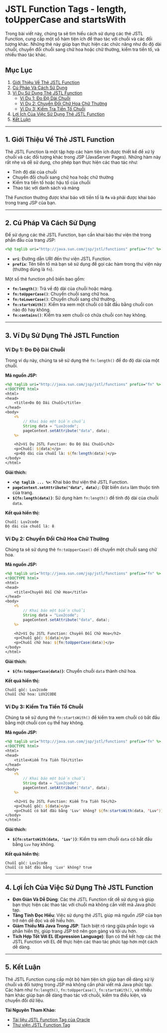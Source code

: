 # JSTL Function Tags - length, toUpperCase and startsWith

Trong bài viết này, chúng ta sẽ tìm hiểu cách sử dụng các thẻ JSTL Function, cung cấp một số hàm tiện ích để thao tác với chuỗi và các đối tượng khác. Những thẻ này giúp bạn thực hiện các chức năng như đo độ dài chuỗi, chuyển đổi chuỗi sang chữ hoa hoặc chữ thường, kiểm tra tiền tố, và nhiều thao tác khác.

## Mục Lục

1. [Giới Thiệu Về Thẻ JSTL Function](#gioi-thieu)
2. [Cú Pháp Và Cách Sử Dụng](#cu-phap)
3. [Ví Dụ Sử Dụng Thẻ JSTL Function](#vi-du)
   - [Ví Dụ 1: Đo Độ Dài Chuỗi](#vi-du-1)
   - [Ví Dụ 2: Chuyển Đổi Chữ Hoa Chữ Thường](#vi-du-2)
   - [Ví Dụ 3: Kiểm Tra Tiền Tố Chuỗi](#vi-du-3)
4. [Lợi Ích Của Việc Sử Dụng Thẻ JSTL Function](#loi-ich)
5. [Kết Luận](#ket-luan)

---

## 1. Giới Thiệu Về Thẻ JSTL Function

Thẻ JSTL Function là một tập hợp các hàm tiện ích được thiết kế để xử lý chuỗi và các đối tượng khác trong JSP (JavaServer Pages). Những hàm này rất nhẹ và dễ sử dụng, cho phép bạn thực hiện các thao tác như:

- Tính độ dài của chuỗi
- Chuyển đổi chuỗi sang chữ hoa hoặc chữ thường
- Kiểm tra tiền tố hoặc hậu tố của chuỗi
- Thao tác với danh sách và mảng

Thẻ Function thường được khai báo với tiền tố là **`fn`** và phải được khai báo trong trang JSP của bạn.

---

## 2. Cú Pháp Và Cách Sử Dụng

Để sử dụng các thẻ JSTL Function, bạn cần khai báo thư viện thẻ trong phần đầu của trang JSP:

```jsp
<%@ taglib uri="http://java.sun.com/jsp/jstl/functions" prefix="fn" %>
```

- **`uri`**: Đường dẫn URI đến thư viện JSTL Function.
- **`prefix`**: Tên tiền tố mà bạn sẽ sử dụng để gọi các hàm trong thư viện này (thường dùng là `fn`).

Một số thẻ function phổ biến bao gồm:

- **`fn:length()`**: Trả về độ dài của chuỗi hoặc mảng.
- **`fn:toUpperCase()`**: Chuyển chuỗi sang chữ hoa.
- **`fn:toLowerCase()`**: Chuyển chuỗi sang chữ thường.
- **`fn:startsWith()`**: Kiểm tra xem một chuỗi có bắt đầu bằng chuỗi con nào đó hay không.
- **`fn:contains()`**: Kiểm tra xem chuỗi có chứa chuỗi con hay không.

---

## 3. Ví Dụ Sử Dụng Thẻ JSTL Function

### Ví Dụ 1: Đo Độ Dài Chuỗi

Trong ví dụ này, chúng ta sẽ sử dụng thẻ `fn:length()` để đo độ dài của một chuỗi.

**Mã nguồn JSP:**

```jsp
<%@ taglib uri="http://java.sun.com/jsp/jstl/functions" prefix="fn" %>
<!DOCTYPE html>
<html>
<head>
    <title>Đo Độ Dài Chuỗi</title>
</head>
<body>
    <%
        // Khai báo một biến chuỗi
        String data = "Luv2code";
        pageContext.setAttribute("data", data);
    %>

    <h2>Ví Dụ JSTL Function: Đo Độ Dài Chuỗi</h2>
    <p>Chuỗi: ${data}</p>
    <p>Độ dài của chuỗi là: ${fn:length(data)}</p>
</body>
</html>
```

**Giải thích:**

- **`<%@ taglib ... %>`**: Khai báo thư viện thẻ JSTL Function.
- **`pageContext.setAttribute("data", data);`**: Đặt biến `data` làm thuộc tính của trang.
- **`${fn:length(data)}`**: Sử dụng hàm `fn:length()` để tính độ dài của chuỗi `data`.

**Kết quả hiển thị:**

```
Chuỗi: Luv2code
Độ dài của chuỗi là: 8
```

### Ví Dụ 2: Chuyển Đổi Chữ Hoa Chữ Thường

Chúng ta sẽ sử dụng thẻ `fn:toUpperCase()` để chuyển một chuỗi sang chữ hoa.

**Mã nguồn JSP:**

```jsp
<%@ taglib uri="http://java.sun.com/jsp/jstl/functions" prefix="fn" %>
<!DOCTYPE html>
<html>
<head>
    <title>Chuyển Đổi Chữ Hoa</title>
</head>
<body>
    <%
        // Khai báo một biến chuỗi
        String data = "Luv2code";
        pageContext.setAttribute("data", data);
    %>

    <h2>Ví Dụ JSTL Function: Chuyển Đổi Chữ Hoa</h2>
    <p>Chuỗi gốc: ${data}</p>
    <p>Chuỗi chữ hoa: ${fn:toUpperCase(data)}</p>
</body>
</html>
```

**Giải thích:**

- **`${fn:toUpperCase(data)}`**: Chuyển chuỗi `data` thành chữ hoa.

**Kết quả hiển thị:**

```
Chuỗi gốc: Luv2code
Chuỗi chữ hoa: LUV2CODE
```

### Ví Dụ 3: Kiểm Tra Tiền Tố Chuỗi

Chúng ta sẽ sử dụng thẻ `fn:startsWith()` để kiểm tra xem chuỗi có bắt đầu bằng một chuỗi con cụ thể hay không.

**Mã nguồn JSP:**

```jsp
<%@ taglib uri="http://java.sun.com/jsp/jstl/functions" prefix="fn" %>
<!DOCTYPE html>
<html>
<head>
    <title>Kiểm Tra Tiền Tố</title>
</head>
<body>
    <%
        // Khai báo một biến chuỗi
        String data = "Luv2code";
        pageContext.setAttribute("data", data);
    %>

    <h2>Ví Dụ JSTL Function: Kiểm Tra Tiền Tố</h2>
    <p>Chuỗi gốc: ${data}</p>
    <p>Chuỗi có bắt đầu bằng 'Luv' không? ${fn:startsWith(data, 'Luv')}</p>
</body>
</html>
```

**Giải thích:**

- **`${fn:startsWith(data, 'Luv')}`**: Kiểm tra xem chuỗi `data` có bắt đầu bằng `Luv` hay không.

**Kết quả hiển thị:**

```
Chuỗi gốc: Luv2code
Chuỗi có bắt đầu bằng 'Luv' không? true
```

---

## 4. Lợi Ích Của Việc Sử Dụng Thẻ JSTL Function

- **Đơn Giản Và Dễ Dùng**: Các thẻ JSTL Function rất dễ sử dụng và giúp bạn thực hiện các thao tác với chuỗi mà không cần viết mã Java phức tạp.
- **Tăng Tính Đọc Hiểu**: Việc sử dụng thẻ JSTL giúp mã nguồn JSP của bạn trở nên dễ đọc và dễ hiểu hơn.
- **Giảm Thiểu Mã Java Trong JSP**: Tách biệt rõ ràng giữa phần logic và phần hiển thị, giúp trang JSP trở nên gọn gàng và tối ưu hơn.
- **Tích Hợp Tốt Với EL (Expression Language)**: Bạn có thể kết hợp các thẻ JSTL Function với EL để thực hiện các thao tác phức tạp hơn một cách dễ dàng.

---

## 5. Kết Luận

Thẻ JSTL Function cung cấp một bộ hàm tiện ích giúp bạn dễ dàng xử lý chuỗi và đối tượng trong JSP mà không cần phải viết mã Java phức tạp. Các hàm như `fn:length()`, `fn:toUpperCase()`, `fn:startsWith()`, và nhiều hàm khác giúp bạn dễ dàng thao tác với chuỗi, kiểm tra điều kiện, và chuyển đổi dữ liệu.

**Tài Nguyên Tham Khảo:**

- [Tài liệu JSTL Function Tag của Oracle](https://docs.oracle.com/javaee/5/tutorial/doc/bnakc.html)
- [Thư viện JSTL Function Tag](https://javaee.github.io/jstl-api/javax/servlet/jsp/jstl/functions/package-summary.html)
